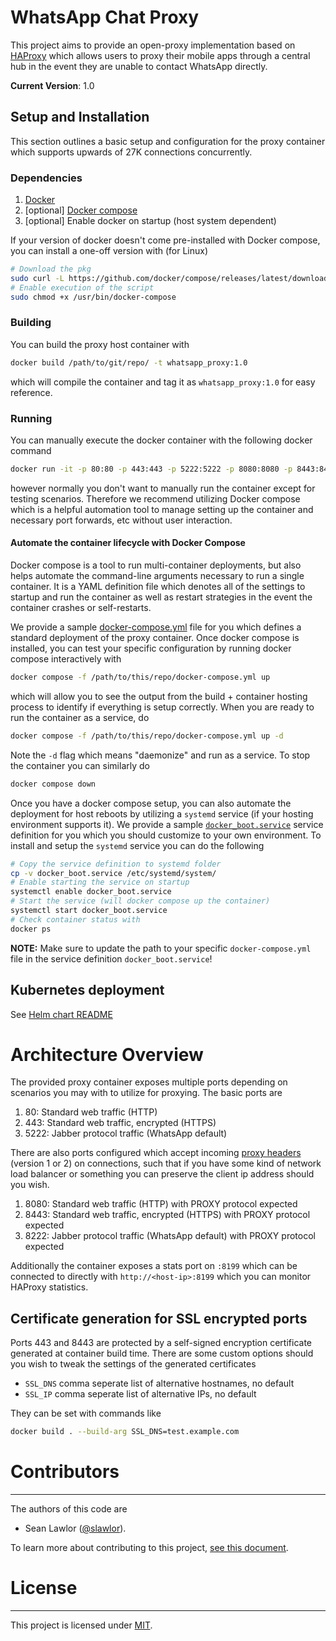 # WhatsApp Chat Proxy

This project aims to provide an open-proxy implementation based on [HAProxy](https://www.haproxy.org/) which allows users to proxy their mobile apps through a central hub in the event they are unable to contact WhatsApp directly.

**Current Version**: 1.0

## Setup and Installation

This section outlines a basic setup and configuration for the proxy container which supports upwards of 27K connections concurrently.

### Dependencies

1. [Docker](https://docs.docker.com/engine/install/)
2. [optional] [Docker compose](https://docs.docker.com/compose/)
3. [optional] Enable docker on startup (host system dependent)

If your version of docker doesn't come pre-installed with Docker compose, you can install a one-off version with (for Linux)

```bash
# Download the pkg
sudo curl -L https://github.com/docker/compose/releases/latest/download/docker-compose-$(uname -s)-$(uname -m) -o /usr/bin/docker-compose
# Enable execution of the script
sudo chmod +x /usr/bin/docker-compose
```

### Building

You can build the proxy host container with

```bash
docker build /path/to/git/repo/ -t whatsapp_proxy:1.0
```

which will compile the container and tag it as `whatsapp_proxy:1.0` for easy reference.

### Running

You can manually execute the docker container with the following docker command

```bash
docker run -it -p 80:80 -p 443:443 -p 5222:5222 -p 8080:8080 -p 8443:8443 -p 8222:8222 -p 8199:8199 whatsapp_proxy:1.0
```

however normally you don't want to manually run the container except for testing scenarios. Therefore we recommend utilizing Docker compose which
is a helpful automation tool to manage setting up the container and necessary port forwards, etc without user interaction.

#### Automate the container lifecycle with Docker Compose

Docker compose is a tool to run multi-container deployments, but also helps automate the command-line arguments necessary to run a single container. It is a YAML definition file which denotes all of the settings to startup and run the container as well as restart strategies in the event the container crashes or self-restarts.

We provide a sample [docker-compose.yml](./proxy/ops/docker-compose.yml) file for you which defines a standard deployment of the proxy container. Once docker compose is installed, you can test your specific configuration by running docker compose interactively with

```bash
docker compose -f /path/to/this/repo/docker-compose.yml up
```

which will allow you to see the output from the build + container hosting process to identify if everything is setup correctly. When you are ready to run the container as a service, do

```bash
docker compose -f /path/to/this/repo/docker-compose.yml up -d
```

Note the `-d` flag which means "daemonize" and run as a service. To stop the container you can similarly do

```bash
docker compose down
```

Once you have a docker compose setup, you can also automate the deployment for host reboots by utilizing a `systemd` service (if your hosting environment supports it). We provide a sample [`docker_boot.service`](./proxy/ops/docker_boot.service) service definition for you which you should customize to your own environment. To install and setup the `systemd` service you can do the following

```bash
# Copy the service definition to systemd folder
cp -v docker_boot.service /etc/systemd/system/
# Enable starting the service on startup
systemctl enable docker_boot.service
# Start the service (will docker compose up the container)
systemctl start docker_boot.service
# Check container status with
docker ps
```

**NOTE:** Make sure to update the path to your specific `docker-compose.yml` file in the service definition `docker_boot.service`!

## Kubernetes deployment

See [Helm chart README](./helm/README.md)

# Architecture Overview

The provided proxy container exposes multiple ports depending on scenarios you may with to utilize for proxying. The basic ports are

1. 80: Standard web traffic (HTTP)
2. 443: Standard web traffic, encrypted (HTTPS)
3. 5222: Jabber protocol traffic (WhatsApp default)

There are also ports configured which accept incoming [proxy headers](https://www.haproxy.com/blog/use-the-proxy-protocol-to-preserve-a-clients-ip-address/) (version 1 or 2)
on connections, such that if you have some kind of network load balancer or something you can preserve the client ip address should you wish.

1. 8080: Standard web traffic (HTTP) with PROXY protocol expected
2. 8443: Standard web traffic, encrypted (HTTPS) with PROXY protocol expected
3. 8222: Jabber protocol traffic (WhatsApp default) with PROXY protocol expected

Additionally the container exposes a stats port on `:8199` which can be connected to directly with `http://<host-ip>:8199` which you can monitor
HAProxy statistics.

## Certificate generation for SSL encrypted ports

Ports 443 and 8443 are protected by a self-signed encryption certificate generated at container build time. There are some custom options should you wish to tweak the settings of the generated certificates

* `SSL_DNS` comma seperate list of alternative hostnames, no default
* `SSL_IP` comma seperate list of alternative IPs, no default

They can be set with commands like

```bash
docker build . --build-arg SSL_DNS=test.example.com
```

# Contributors
------------

The authors of this code are

* Sean Lawlor ([@slawlor](https://github.com/slawlor)).

To learn more about contributing to this project, [see this document](https://github.com/whatsapp/proxy/blob/main/CONTRIBUTING.md).

# License
-------

This project is licensed under [MIT](https://github.com/novifinancial/akd/blob/main/LICENSE-MIT).
